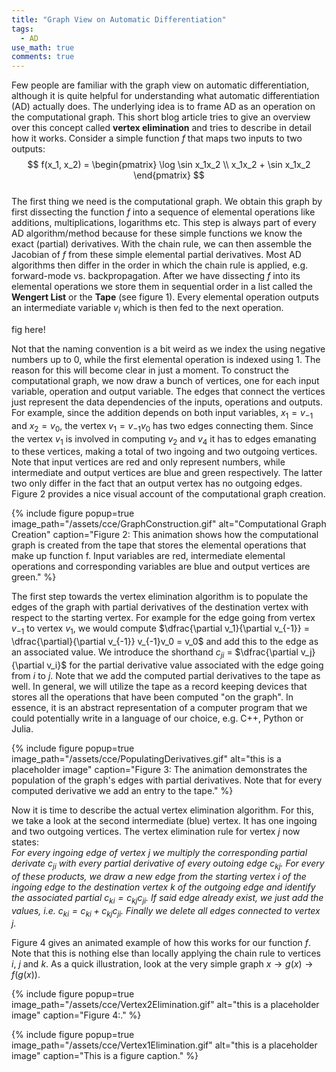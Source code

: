 ```yaml
---
title: "Graph View on Automatic Differentiation"
tags:
  - AD
use_math: true
comments: true
---
```


Few people are familiar with the graph view on automatic differentiation, although it
is quite helpful for understanding what automatic differentiation (AD) actually does.
The underlying idea is to frame AD as an operation on the computational graph.
This short blog article tries to give an overview over this concept called 
**vertex elimination** and tries to describe in detail how it works.
Consider a simple function $f$ that maps two inputs to two outputs:
$$
f(x_1, x_2) = \begin{pmatrix} \log \sin x_1x_2 \\ x_1x_2 + \sin x_1x_2 \end{pmatrix}
$$ 
<br>
The first thing we need is the computational graph. We obtain this graph by first 
dissecting the function $f$ into a sequence of elemental operations like 
additions, multiplications, logarithms etc. This step is always part of every
AD algorithm/method because for these simple functions we know the exact (partial) 
derivatives. With the chain rule, we can then assemble the Jacobian of $f$ from 
these simple elemental partial derivatives. Most AD algorithms then differ 
in the order in which the chain rule is applied, e.g. forward-mode vs. backpropagation.
After we have dissecting $f$ into its elemental operations we store them in
sequential order in a list called the **Wengert List** or the **Tape** (see figure 1).
Every elemental operation outputs an intermediate variable $v_i$ which is then
fed to the next operation.

fig here!

Not that the naming convention is a bit weird as we index the using negative 
numbers up to 0, while the first elemental operation is indexed using 1.
The reason for this will become clear in just a moment.
To construct the computational graph, we now draw a bunch of vertices, one for 
each input variable, operation and output variable. The edges that connect the
vertices just represent the data dependencies of the inputs, operations and outputs.
For example, since the addition depends on both input variables, $x_1=v_{-1}$ and
$x_2 = v_0$, the vertex $v_1 = v_{-1}v_0$ has two edges connecting them. Since
the vertex $v_1$ is involved in computing $v_2$ and $v_4$ it has to edges emanating 
to these vertices, making a total of two ingoing and two outgoing vertices.
Note that input vertices are red and only represent numbers, while intermediate and
output vertices are blue and green respectively. The latter two only differ in the
fact that an output vertex has no outgoing edges. Figure 2 provides a nice visual
account of the computational graph creation.

{% include figure popup=true image_path="/assets/cce/GraphConstruction.gif" alt="Computational Graph Creation" caption="Figure 2: This animation shows how the computational graph is created from the tape that stores the elemental operations that make up function f. Input variables are red, intermediate elemental operations and corresponding variables are blue and output vertices are green." %}

The first step towards the vertex elimination algorithm is to populate the edges
of the graph with partial derivatives of the destination vertex with respect to
the starting vertex. For example for the edge going from vertex $v_{-1}$ to vertex 
$v_1$, we would compute $\dfrac{\partial v_1}{\partial v_{-1}} = \dfrac{\partial}{\partial v_{-1}} v_{-1}v_0 = v_0$ 
and add this to the edge as an associated value.
We introduce the shorthand $c_{ji}$ = $\dfrac{\partial v_j}{\partial v_i}$ for
the partial derivative value associated with the edge going from $i$ to $j$.
Note that we add the computed partial derivatives to the tape as well.
In general, we will utilize the tape as a record keeping devices that stores
all the operations that have been computed "on the graph".
In essence, it is an abstract representation of a computer program that we could
potentially write in a language of our choice, e.g. C++, Python or Julia.

{% include figure popup=true image_path="/assets/cce/PopulatingDerivatives.gif" alt="this is a placeholder image" caption="Figure 3: The animation demonstrates the population of the graph's edges with partial derivatives. Note that
for every computed derivative we add an entry to the tape." %}

Now it is time to describe the actual vertex elimination algorithm.
For this, we take a look at the second intermediate (blue) vertex.
It has one ingoing and two outgoing vertices. 
The vertex elimination rule for vertex $j$ now states:
<br>
*For every ingoing edge of vertex $j$ we multiply the corresponding partial 
derivate $c_{ji}$ with every partial derivative of every outoing edge $c_{kj}$.
For every of these products, we draw a new edge from the starting vertex $i$ of
the ingoing edge to the destination vertex $k$ of the outgoing edge and identify
the associated partial $c_{ki} = c_{kj}c_{ji}$. If said edge already exist, we just
add the values, i.e. $c_{ki} = c_{ki} + c_{kj}c_{ji}$. Finally we delete all edges
connected to vertex $j$.*
<br>

Figure 4 gives an animated example of how this works for our function $f$.
Note that this is nothing else than locally applying the chain rule to vertices
$i$, $j$ and $k$. As a quick illustration, look at the very simple graph $x \to g(x) \to f(g(x))$.


{% include figure popup=true image_path="/assets/cce/Vertex2Elimination.gif" alt="this is a placeholder image" caption="Figure 4:." %}

{% include figure popup=true image_path="/assets/cce/Vertex1Elimination.gif" alt="this is a placeholder image" caption="This is a figure caption." %}


